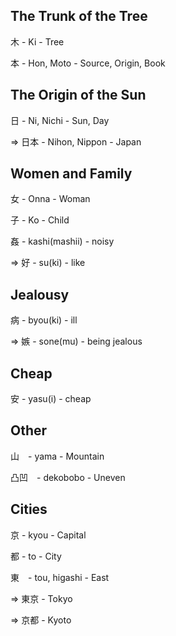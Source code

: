 ## The Trunk of the Tree 

木 - Ki - Tree

本 - Hon, Moto - Source, Origin, Book

## The Origin of the Sun

日 - Ni, Nichi - Sun, Day

=> 日本 - Nihon, Nippon - Japan

## Women and Family

女 - Onna - Woman

子 - Ko - Child

姦 - kashi(mashii) - noisy

=> 好 - su(ki) - like

## Jealousy

病 - byou(ki) - ill
	
=> 嫉 - sone(mu) - being jealous

## Cheap

安 - yasu(i) - cheap

## Other

山　- yama - Mountain

凸凹　- dekobobo - Uneven

## Cities

京 - kyou - Capital

都 - to - City

東　- tou, higashi - East

=> 東京 - Tokyo 

=> 京都 - Kyoto 

